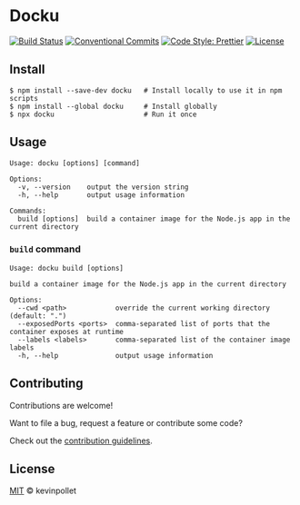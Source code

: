 # Docku

[![Build Status](https://github.com/kevinpollet/docku/workflows/Build/badge.svg)](https://github.com/kevinpollet/docku/actions)
[![Conventional Commits](https://img.shields.io/badge/Conventional%20Commits-1.0.0-yellow.svg)](https://conventionalcommits.org)
[![Code Style: Prettier](https://img.shields.io/badge/code_style-prettier-ff69b4.svg)](https://github.com/prettier/prettier)
[![License](https://img.shields.io/badge/license-MIT-blue.svg)](./LICENSE.md)

## Install

```shell
$ npm install --save-dev docku   # Install locally to use it in npm scripts
$ npm install --global docku     # Install globally
$ npx docku                      # Run it once
```

## Usage

```shell
Usage: docku [options] [command]

Options:
  -v, --version    output the version string
  -h, --help       output usage information

Commands:
  build [options]  build a container image for the Node.js app in the current directory
```

### `build` command

```shell
Usage: docku build [options]

build a container image for the Node.js app in the current directory

Options:
  --cwd <path>            override the current working directory (default: ".")
  --exposedPorts <ports>  comma-separated list of ports that the container exposes at runtime
  --labels <labels>       comma-separated list of the container image labels
  -h, --help              output usage information
```

## Contributing

Contributions are welcome!

Want to file a bug, request a feature or contribute some code?

Check out the [contribution guidelines](./CONTRIBUTING.md).

## License

[MIT](./LICENSE.md) © kevinpollet
